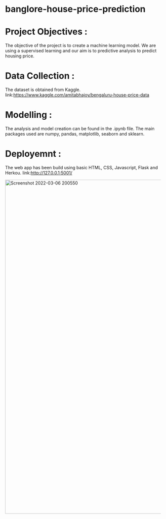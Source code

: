 # banglore-house-price-prediction
# Project Objectives :
The objective of the project is to create a machine learning model. We are using a supervised learning and our aim is to predictive analysis to predict housing price.

# Data Collection :
The dataset is obtained from Kaggle.
link:https://www.kaggle.com/amitabhajoy/bengaluru-house-price-data

# Modelling :
The analysis and model creation can be found in the .ipynb file.
The main packages used are numpy, pandas, matplotlib, seaborn and sklearn.

# Deployemnt :
The web app has been build using basic HTML, CSS, Javascript, Flask and Herkou.
link:http://127.0.0.1:5001/

<img width="1080" alt="Screenshot 2022-03-06 200550" src="https://user-images.githubusercontent.com/90573789/156927919-53ef869a-8a63-4b03-b722-853b1fd28298.png">

